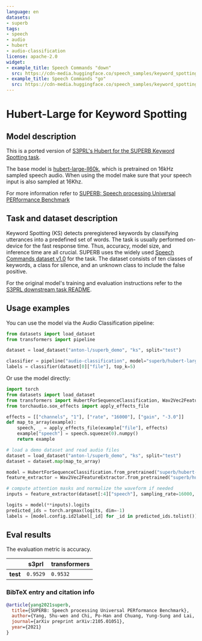 ```yaml
---
language: en
datasets:
- superb
tags:
- speech
- audio
- hubert
- audio-classification
license: apache-2.0
widget:
- example_title: Speech Commands "down"
  src: https://cdn-media.huggingface.co/speech_samples/keyword_spotting_down.wav
- example_title: Speech Commands "go"
  src: https://cdn-media.huggingface.co/speech_samples/keyword_spotting_go.wav
---
```


# Hubert-Large for Keyword Spotting

## Model description

This is a ported version of 
[S3PRL's Hubert for the SUPERB Keyword Spotting task](https://github.com/s3prl/s3prl/tree/master/s3prl/downstream/speech_commands).

The base model is [hubert-large-ll60k](https://huggingface.co/facebook/hubert-large-ll60k), which is pretrained on 16kHz 
sampled speech audio. When using the model make sure that your speech input is also sampled at 16Khz. 

For more information refer to [SUPERB: Speech processing Universal PERformance Benchmark](https://arxiv.org/abs/2105.01051)

## Task and dataset description

Keyword Spotting (KS) detects preregistered keywords by classifying utterances into a predefined set of 
words. The task is usually performed on-device for the fast response time. Thus, accuracy, model size, and
inference time are all crucial. SUPERB uses the widely used 
[Speech Commands dataset v1.0](https://www.tensorflow.org/datasets/catalog/speech_commands) for the task.
The dataset consists of ten classes of keywords, a class for silence, and an unknown class to include the
false positive. 

For the original model's training and evaluation instructions refer to the 
[S3PRL downstream task README](https://github.com/s3prl/s3prl/tree/master/s3prl/downstream#ks-keyword-spotting).


## Usage examples

You can use the model via the Audio Classification pipeline:
```python
from datasets import load_dataset
from transformers import pipeline

dataset = load_dataset("anton-l/superb_demo", "ks", split="test")

classifier = pipeline("audio-classification", model="superb/hubert-large-superb-ks")
labels = classifier(dataset[0]["file"], top_k=5)
```

Or use the model directly:
```python
import torch
from datasets import load_dataset
from transformers import HubertForSequenceClassification, Wav2Vec2FeatureExtractor
from torchaudio.sox_effects import apply_effects_file

effects = [["channels", "1"], ["rate", "16000"], ["gain", "-3.0"]]
def map_to_array(example):
    speech, _ = apply_effects_file(example["file"], effects)
    example["speech"] = speech.squeeze(0).numpy()
    return example

# load a demo dataset and read audio files
dataset = load_dataset("anton-l/superb_demo", "ks", split="test")
dataset = dataset.map(map_to_array)

model = HubertForSequenceClassification.from_pretrained("superb/hubert-large-superb-ks")
feature_extractor = Wav2Vec2FeatureExtractor.from_pretrained("superb/hubert-large-superb-ks")

# compute attention masks and normalize the waveform if needed
inputs = feature_extractor(dataset[:4]["speech"], sampling_rate=16000, padding=True, return_tensors="pt")

logits = model(**inputs).logits
predicted_ids = torch.argmax(logits, dim=-1)
labels = [model.config.id2label[_id] for _id in predicted_ids.tolist()]
```

## Eval results

The evaluation metric is accuracy.

|        | **s3prl** | **transformers** |
|--------|-----------|------------------|
|**test**| `0.9529`  | `0.9532`         |

### BibTeX entry and citation info

```bibtex
@article{yang2021superb,
  title={SUPERB: Speech processing Universal PERformance Benchmark},
  author={Yang, Shu-wen and Chi, Po-Han and Chuang, Yung-Sung and Lai, Cheng-I Jeff and Lakhotia, Kushal and Lin, Yist Y and Liu, Andy T and Shi, Jiatong and Chang, Xuankai and Lin, Guan-Ting and others},
  journal={arXiv preprint arXiv:2105.01051},
  year={2021}
}
```